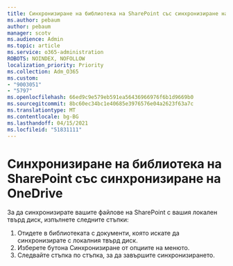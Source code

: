 ```yaml
---
title: Синхронизиране на библиотека на SharePoint със синхронизиране на OneDrive
ms.author: pebaum
author: pebaum
manager: scotv
ms.audience: Admin
ms.topic: article
ms.service: o365-administration
ROBOTS: NOINDEX, NOFOLLOW
localization_priority: Priority
ms.collection: Adm_O365
ms.custom:
- "9003051"
- "5797"
ms.openlocfilehash: 66ed9c9e579eb591ea56436966976f6b1d9669b0
ms.sourcegitcommit: 8bc60ec34bc1e40685e3976576e04a2623f63a7c
ms.translationtype: MT
ms.contentlocale: bg-BG
ms.lasthandoff: 04/15/2021
ms.locfileid: "51831111"
---
```

# <a name="sync-a-sharepoint-library-with-onedrive-sync"></a>Синхронизиране на библиотека на SharePoint със синхронизиране на OneDrive

За да синхронизирате вашите файлове на SharePoint с вашия локален твърд диск, изпълнете следните стъпки:

1. Отидете в библиотеката с документи, която искате да синхронизирате с локалния твърд диск.
2. Изберете бутона Синхронизиране от опциите на менюто.
3. Следвайте стъпка по стъпка, за да завършите синхронизирането.